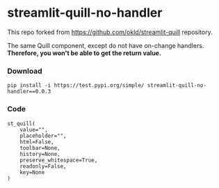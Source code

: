 # streamlit-quill-no-handler

This repo forked from https://github.com/okld/streamlit-quill repository.

The same Quill component, except do not have on-change handlers.
**Therefore, you won't be able to get the return value.**


### Download

```pip install -i https://test.pypi.org/simple/ streamlit-quill-no-handler==0.0.3```

### Code
```
st_quill(
    value="",
    placeholder="",
    html=False,
    toolbar=None,
    history=None,
    preserve_whitespace=True,
    readonly=False,
    key=None
)
```
